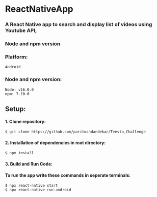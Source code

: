 # ReactNativeApp
### A React Native app to search and display list of videos using Youtube API,
### Node and npm version
### Platform:
```
Android
```
### Node and npm version:
```
Node: v16.0.0
npm: 7.10.0
```
## Setup:
#### 1. Clone repository:
```
$ git clone https://github.com/paritoshdandekar/Teesta_Challenge
```
#### 2. Installation of dependencies in root directory:
```
$ npm install
```
#### 3. Build and Run Code:
#### To run the app write these commands in seperate terminals:
```
$ npx react-native start
$ npx react-native run-android
```
